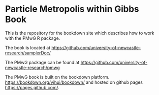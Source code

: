 # Particle Metropolis within Gibbs Book

This is the repository for the bookdown site which describes how to work with the PMwG R package.

The book is located at https://github.com/university-of-newcastle-research/samplerDoc/

The PMwG package can be found at https://github.com/university-of-newcastle-research/pmwg

The PMwG book is built on the bookdown platform.
https://bookdown.org/yihui/bookdown/ and hosted on github pages https://pages.github.com/.


